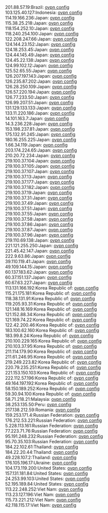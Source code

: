201.88.57.19:Brazil: [ovpn config](vpn/201_88_57_19.ovpn)  
103.125.40.127:Indonesia: [ovpn config](vpn/103_125_40_127.ovpn)  
114.19.166.236:Japan: [ovpn config](vpn/114_19_166_236.ovpn)  
115.38.25.218:Japan: [ovpn config](vpn/115_38_25_218.ovpn)  
118.154.252.10:Japan: [ovpn config](vpn/118_154_252_10.ovpn)  
118.240.254.100:Japan: [ovpn config](vpn/118_240_254_100.ovpn)  
122.208.247.66:Japan: [ovpn config](vpn/122_208_247_66.ovpn)  
124.144.23.152:Japan: [ovpn config](vpn/124_144_23_152.ovpn)  
124.18.253.45:Japan: [ovpn config](vpn/124_18_253_45.ovpn)  
124.44.145.49:Japan: [ovpn config](vpn/124_44_145_49.ovpn)  
124.45.22.138:Japan: [ovpn config](vpn/124_45_22_138.ovpn)  
124.99.102.12:Japan: [ovpn config](vpn/124_99_102_12.ovpn)  
125.52.65.55:Japan: [ovpn config](vpn/125_52_65_55.ovpn)  
126.207.197.143:Japan: [ovpn config](vpn/126_207_197_143.ovpn)  
126.235.87.202:Japan: [ovpn config](vpn/126_235_87_202.ovpn)  
126.28.250.109:Japan: [ovpn config](vpn/126_28_250_109.ovpn)  
126.57.220.194:Japan: [ovpn config](vpn/126_57_220_194.ovpn)  
126.77.233.50:Japan: [ovpn config](vpn/126_77_233_50.ovpn)  
126.99.207.51:Japan: [ovpn config](vpn/126_99_207_51.ovpn)  
131.129.133.133:Japan: [ovpn config](vpn/131_129_133_133.ovpn)  
133.11.220.186:Japan: [ovpn config](vpn/133_11_220_186.ovpn)  
14.101.163.7:Japan: [ovpn config](vpn/14_101_163_7.ovpn)  
14.3.236.228:Japan: [ovpn config](vpn/14_3_236_228.ovpn)  
153.198.237.81:Japan: [ovpn config](vpn/153_198_237_81.ovpn)  
175.132.91.245:Japan: [ovpn config](vpn/175_132_91_245.ovpn)  
180.16.255.225:Japan: [ovpn config](vpn/180_16_255_225.ovpn)  
1.66.34.119:Japan: [ovpn config](vpn/1_66_34_119.ovpn)  
203.174.224.65:Japan: [ovpn config](vpn/203_174_224_65.ovpn)  
210.20.72.234:Japan: [ovpn config](vpn/210_20_72_234.ovpn)  
219.100.37.104:Japan: [ovpn config](vpn/219_100_37_104.ovpn)  
219.100.37.105:Japan: [ovpn config](vpn/219_100_37_105.ovpn)  
219.100.37.107:Japan: [ovpn config](vpn/219_100_37_107.ovpn)  
219.100.37.13:Japan: [ovpn config](vpn/219_100_37_13.ovpn)  
219.100.37.177:Japan: [ovpn config](vpn/219_100_37_177.ovpn)  
219.100.37.182:Japan: [ovpn config](vpn/219_100_37_182.ovpn)  
219.100.37.19:Japan: [ovpn config](vpn/219_100_37_19.ovpn)  
219.100.37.31:Japan: [ovpn config](vpn/219_100_37_31.ovpn)  
219.100.37.49:Japan: [ovpn config](vpn/219_100_37_49.ovpn)  
219.100.37.51:Japan: [ovpn config](vpn/219_100_37_51.ovpn)  
219.100.37.55:Japan: [ovpn config](vpn/219_100_37_55.ovpn)  
219.100.37.58:Japan: [ovpn config](vpn/219_100_37_58.ovpn)  
219.100.37.86:Japan: [ovpn config](vpn/219_100_37_86.ovpn)  
219.100.37.87:Japan: [ovpn config](vpn/219_100_37_87.ovpn)  
219.100.37.96:Japan: [ovpn config](vpn/219_100_37_96.ovpn)  
219.110.69.138:Japan: [ovpn config](vpn/219_110_69_138.ovpn)  
221.121.255.250:Japan: [ovpn config](vpn/221_121_255_250.ovpn)  
221.45.42.147:Japan: [ovpn config](vpn/221_45_42_147.ovpn)  
222.9.63.86:Japan: [ovpn config](vpn/222_9_63_86.ovpn)  
39.110.119.41:Japan: [ovpn config](vpn/39_110_119_41.ovpn)  
49.109.144.15:Japan: [ovpn config](vpn/49_109_144_15.ovpn)  
60.137.183.62:Japan: [ovpn config](vpn/60_137_183_62.ovpn)  
60.37.151.137:Japan: [ovpn config](vpn/60_37_151_137.ovpn)  
60.67.63.227:Japan: [ovpn config](vpn/60_67_63_227.ovpn)  
113.131.166.192:Korea Republic of: [ovpn config](vpn/113_131_166_192.ovpn)  
115.21.175.181:Korea Republic of: [ovpn config](vpn/115_21_175_181.ovpn)  
118.38.131.91:Korea Republic of: [ovpn config](vpn/118_38_131_91.ovpn)  
119.205.93.31:Korea Republic of: [ovpn config](vpn/119_205_93_31.ovpn)  
121.148.16.169:Korea Republic of: [ovpn config](vpn/121_148_16_169.ovpn)  
121.152.88.34:Korea Republic of: [ovpn config](vpn/121_152_88_34.ovpn)  
121.169.74.22:Korea Republic of: [ovpn config](vpn/121_169_74_22.ovpn)  
122.42.200.46:Korea Republic of: [ovpn config](vpn/122_42_200_46.ovpn)  
183.100.62.160:Korea Republic of: [ovpn config](vpn/183_100_62_160.ovpn)  
183.99.8.24:Korea Republic of: [ovpn config](vpn/183_99_8_24.ovpn)  
210.100.229.165:Korea Republic of: [ovpn config](vpn/210_100_229_165.ovpn)  
210.103.37.95:Korea Republic of: [ovpn config](vpn/210_103_37_95.ovpn)  
211.114.179.90:Korea Republic of: [ovpn config](vpn/211_114_179_90.ovpn)  
211.61.246.95:Korea Republic of: [ovpn config](vpn/211_61_246_95.ovpn)  
219.249.223.82:Korea Republic of: [ovpn config](vpn/219_249_223_82.ovpn)  
220.79.235.251:Korea Republic of: [ovpn config](vpn/220_79_235_251.ovpn)  
221.153.150.103:Korea Republic of: [ovpn config](vpn/221_153_150_103.ovpn)  
222.112.57.196:Korea Republic of: [ovpn config](vpn/222_112_57_196.ovpn)  
49.164.197.192:Korea Republic of: [ovpn config](vpn/49_164_197_192.ovpn)  
58.150.189.252:Korea Republic of: [ovpn config](vpn/58_150_189_252.ovpn)  
59.30.94.100:Korea Republic of: [ovpn config](vpn/59_30_94_100.ovpn)  
58.71.218.21:Malaysia: [ovpn config](vpn/58_71_218_21.ovpn)  
38.253.135.50:Peru: [ovpn config](vpn/38_253_135_50.ovpn)  
217.138.212.59:Romania: [ovpn config](vpn/217_138_212_59.ovpn)  
159.253.171.4:Russian Federation: [ovpn config](vpn/159_253_171_4.ovpn)  
176.212.53.221:Russian Federation: [ovpn config](vpn/176_212_53_221.ovpn)  
5.228.113.161:Russian Federation: [ovpn config](vpn/5_228_113_161.ovpn)  
77.223.71.76:Russian Federation: [ovpn config](vpn/77_223_71_76.ovpn)  
95.191.248.232:Russian Federation: [ovpn config](vpn/95_191_248_232.ovpn)  
95.70.35.103:Russian Federation: [ovpn config](vpn/95_70_35_103.ovpn)  
184.22.102.61:Thailand: [ovpn config](vpn/184_22_102_61.ovpn)  
184.22.20.44:Thailand: [ovpn config](vpn/184_22_20_44.ovpn)  
49.228.107.2:Thailand: [ovpn config](vpn/49_228_107_2.ovpn)  
176.105.196.17:Ukraine: [ovpn config](vpn/176_105_196_17.ovpn)  
104.173.119.200:United States: [ovpn config](vpn/104_173_119_200.ovpn)  
157.131.181.84:United States: [ovpn config](vpn/157_131_181_84.ovpn)  
24.253.99.103:United States: [ovpn config](vpn/24_253_99_103.ovpn)  
52.195.189.84:United States: [ovpn config](vpn/52_195_189_84.ovpn)  
113.22.248.252:Viet Nam: [ovpn config](vpn/113_22_248_252.ovpn)  
113.23.127.196:Viet Nam: [ovpn config](vpn/113_23_127_196.ovpn)  
115.73.221.212:Viet Nam: [ovpn config](vpn/115_73_221_212.ovpn)  
42.118.115.17:Viet Nam: [ovpn config](vpn/42_118_115_17.ovpn)  
